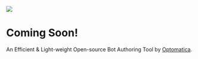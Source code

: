 [<img src=https://beta.optobot.ai/assets/images/logo.png>](https://optobot.ai/)

# Coming Soon! 

An Efficient & Light-weight Open-source Bot Authoring Tool by [Optomatica](https://optomatica.com/).
